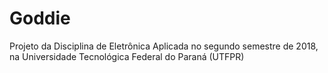 # Goddie
Projeto da Disciplina de Eletrônica Aplicada no segundo semestre de 2018, na Universidade Tecnológica Federal do Paraná (UTFPR)
